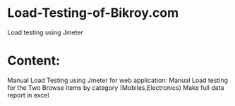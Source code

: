 # Load-Testing-of-Bikroy.com
Load testing using Jmeter

# Content:
Manual Load Testing using Jmeter for web application:
  Manual Load testing for the Two Browse items by category (Mobiles,Electronics) Make full data report in excel
